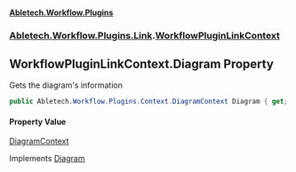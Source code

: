 #### [Abletech.Workflow.Plugins](index.md 'index')
### [Abletech.Workflow.Plugins.Link](Abletech_Workflow_Plugins_Link.md 'Abletech.Workflow.Plugins.Link').[WorkflowPluginLinkContext](WorkflowPluginLinkContext.md 'Abletech.Workflow.Plugins.Link.WorkflowPluginLinkContext')
## WorkflowPluginLinkContext.Diagram Property
Gets the diagram's information  
```csharp
public Abletech.Workflow.Plugins.Context.DiagramContext Diagram { get; }
```
#### Property Value
[DiagramContext](DiagramContext.md 'Abletech.Workflow.Plugins.Context.DiagramContext')

Implements [Diagram](IWorkflowPluginContext_Diagram.md 'Abletech.Workflow.Plugins.IWorkflowPluginContext.Diagram')  
